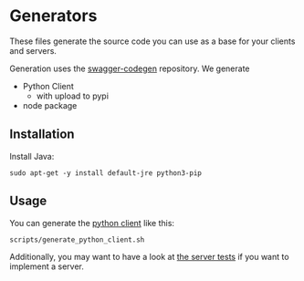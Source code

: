 # Generators

These files generate the source code you can use as a base for your
clients and servers.

Generation uses the [swagger-codegen][swagger-codegen] repository.
We generate

- Python Client
  - with upload to pypi
- node package


## Installation

Install Java:

    sudo apt-get -y install default-jre python3-pip

## Usage

You can generate the [python client](https://pypi.python.org/pypi/schul-cloud-ressources-api-v1) like this:

    scripts/generate_python_client.sh
    
Additionally, you may want to have a look at [the server tests](https://github.com/schul-cloud/schul_cloud_ressources_server_tests) if you want to implement a server.

[swagger-codegen]: https://github.com/swagger-api/swagger-codegen 
